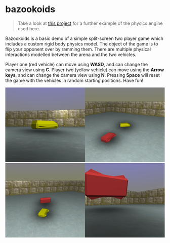 # bazookoids
> Take a look at [this project](https://github.com/george7378/basic-physics) for a further example of the physics engine used here.

Bazookoids is a basic demo of a simple split-screen two player game which includes a custom rigid body physics model. The object of the game is to flip your opponent over by ramming them. There are multiple physical interactions modelled between the arena and the two vehicles.

Player one (red vehicle) can move using **WASD**, and can change the camera view using **C**. Player two (yellow vehicle) can move using the **Arrow keys**, and can change the camera view using **N**. Pressing **Space** will reset the game with the vehicles in random starting positions. Have fun!

![Chasing](https://github.com/george7378/bazookoids/blob/master/_img/1.png)
![Hit by yellow](https://github.com/george7378/bazookoids/blob/master/_img/2.png)